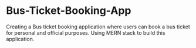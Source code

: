 # Bus-Ticket-Booking-App
Creating a Bus ticket booking application where users can book a bus ticket for personal and official purposes. Using MERN stack to build this application.
